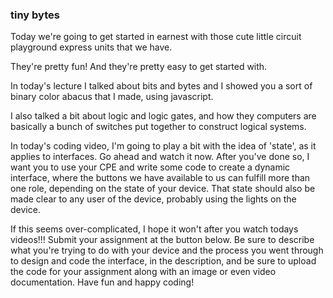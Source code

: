### tiny bytes

Today we're going to get started in earnest with those cute little circuit playground express units that we have.

They're pretty fun! And they're pretty easy to get started with.

In today's lecture I talked about bits and bytes and I showed you a sort of binary color abacus that I made, using javascript.

I also talked a bit about logic and logic gates, and how they computers are basically a bunch of switches put together to construct logical systems.

In today's coding video, I'm going to play a bit with the idea of 'state', as it applies to interfaces. Go ahead and watch it now. After you've done so, I want you to use your CPE and write some code to create a dynamic interface, where the buttons we have available to us can fulfill more than one role, depending on the state of your device. That state should also be made clear to any user of the device, probably using the lights on the device.

If this seems over-complicated, I hope it won't after you watch todays videos!!! Submit your assignment at the button below. Be sure to describe what you're trying to do with your device and the process you went through to design and code the interface, in the description, and be sure to upload the code for your assignment along with an image or even video documentation. Have fun and happy coding!

<!--

I'm going to show you how to do something similar today, but using the circuit playground express!

Along the way, you'll get familiar with variables, functions, if/then statements and loops in javascript. It's a lot for one day, especially if you're new to coding, but don't worry if it doesn't all make sense today, we'll be using these tools all semester and hopefully by the end of the semester you'll be a pro. -->
